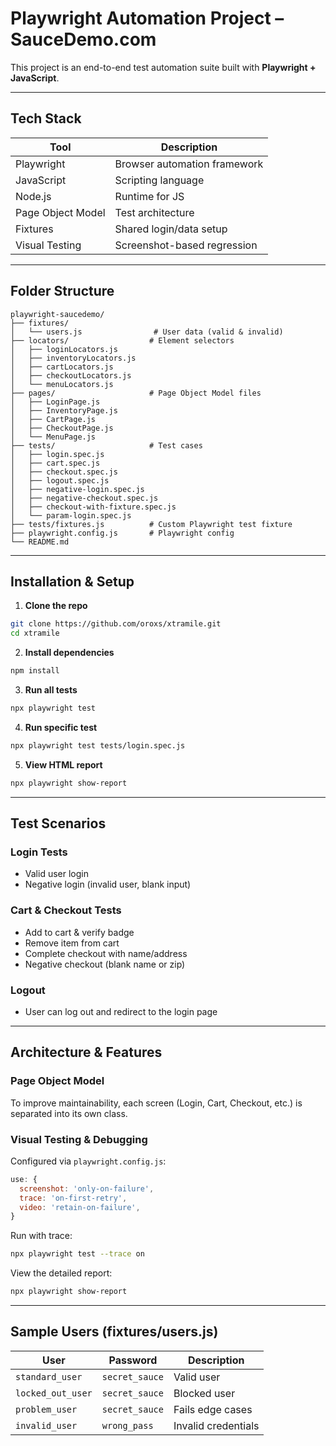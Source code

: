 # Playwright Automation Project – SauceDemo.com

This project is an end-to-end test automation suite built with **Playwright + JavaScript**.  

---

## Tech Stack

| Tool        | Description                       |
|-------------|-----------------------------------|
| Playwright| Browser automation framework |
| JavaScript  | Scripting language                |
| Node.js     | Runtime for JS                    |
| Page Object Model | Test architecture           |
| Fixtures    | Shared login/data setup           |
| Visual Testing | Screenshot-based regression    |

---

## Folder Structure

```
playwright-saucedemo/
├── fixtures/
│   └── users.js                # User data (valid & invalid)
├── locators/                  # Element selectors
│   ├── loginLocators.js
│   ├── inventoryLocators.js
│   ├── cartLocators.js
│   ├── checkoutLocators.js
│   └── menuLocators.js
├── pages/                     # Page Object Model files
│   ├── LoginPage.js
│   ├── InventoryPage.js
│   ├── CartPage.js
│   ├── CheckoutPage.js
│   └── MenuPage.js
├── tests/                     # Test cases
│   ├── login.spec.js
│   ├── cart.spec.js
│   ├── checkout.spec.js
│   ├── logout.spec.js
│   ├── negative-login.spec.js
│   ├── negative-checkout.spec.js
│   ├── checkout-with-fixture.spec.js
│   └── param-login.spec.js
├── tests/fixtures.js          # Custom Playwright test fixture
├── playwright.config.js       # Playwright config
└── README.md
```

---

## Installation & Setup

1. **Clone the repo**

```bash
git clone https://github.com/oroxs/xtramile.git
cd xtramile
```

2. **Install dependencies**

```bash
npm install
```

3. **Run all tests**

```bash
npx playwright test
```

4. **Run specific test**

```bash
npx playwright test tests/login.spec.js
```

5. **View HTML report**

```bash
npx playwright show-report
```

---

## Test Scenarios

### Login Tests

- Valid user login
- Negative login (invalid user, blank input)

### Cart & Checkout Tests

- Add to cart & verify badge
- Remove item from cart
- Complete checkout with name/address
- Negative checkout (blank name or zip)

### Logout

- User can log out and redirect to the  login page

---

## Architecture & Features

### Page Object Model

To improve maintainability, each screen (Login, Cart, Checkout, etc.) is separated into its own class.


### Visual Testing & Debugging

Configured via `playwright.config.js`:

```js
use: {
  screenshot: 'only-on-failure',
  trace: 'on-first-retry',
  video: 'retain-on-failure',
}
```

Run with trace:

```bash
npx playwright test --trace on
```

View the detailed report:

```bash
npx playwright show-report
```

---

## Sample Users (fixtures/users.js)

| User             | Password      | Description         |
|------------------|---------------|---------------------|
| `standard_user`  | `secret_sauce`| Valid user          |
| `locked_out_user`| `secret_sauce`| Blocked user        |
| `problem_user`   | `secret_sauce`| Fails edge cases    |
| `invalid_user`   | `wrong_pass`  | Invalid credentials |

